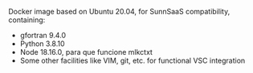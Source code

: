 Docker image based on Ubuntu 20.04, for SunnSaaS compatibility, containing:

- gfortran 9.4.0
- Python 3.8.10
- Node 18.16.0, para que funcione mlkctxt
- Some other facilities like VIM, git, etc. for functional VSC integration
